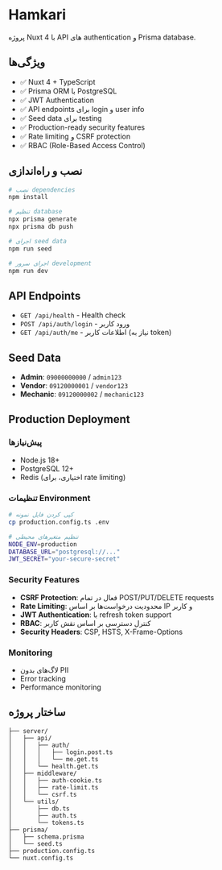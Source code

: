 # Hamkari

پروژه Nuxt 4 با API های authentication و Prisma database.

## ویژگی‌ها

- ✅ Nuxt 4 + TypeScript
- ✅ Prisma ORM با PostgreSQL
- ✅ JWT Authentication
- ✅ API endpoints برای login و user info
- ✅ Seed data برای testing
- ✅ Production-ready security features
- ✅ Rate limiting و CSRF protection
- ✅ RBAC (Role-Based Access Control)

## نصب و راه‌اندازی

```bash
# نصب dependencies
npm install

# تنظیم database
npx prisma generate
npx prisma db push

# اجرای seed data
npm run seed

# اجرای سرور development
npm run dev
```

## API Endpoints

- `GET /api/health` - Health check
- `POST /api/auth/login` - ورود کاربر
- `GET /api/auth/me` - اطلاعات کاربر (نیاز به token)

## Seed Data

- **Admin**: `09000000000` / `admin123`
- **Vendor**: `09120000001` / `vendor123`
- **Mechanic**: `09120000002` / `mechanic123`

## Production Deployment

### پیش‌نیازها
- Node.js 18+ 
- PostgreSQL 12+
- Redis (اختیاری، برای rate limiting)

### تنظیمات Environment
```bash
# کپی کردن فایل نمونه
cp production.config.ts .env

# تنظیم متغیرهای محیطی
NODE_ENV=production
DATABASE_URL="postgresql://..."
JWT_SECRET="your-secure-secret"
```

### Security Features
- **CSRF Protection**: فعال در تمام POST/PUT/DELETE requests
- **Rate Limiting**: محدودیت درخواست‌ها بر اساس IP و کاربر
- **JWT Authentication**: با refresh token support
- **RBAC**: کنترل دسترسی بر اساس نقش کاربر
- **Security Headers**: CSP, HSTS, X-Frame-Options

### Monitoring
- لاگ‌های بدون PII
- Error tracking
- Performance monitoring

## ساختار پروژه

```
├── server/
│   ├── api/
│   │   ├── auth/
│   │   │   ├── login.post.ts
│   │   │   └── me.get.ts
│   │   └── health.get.ts
│   ├── middleware/
│   │   ├── auth-cookie.ts
│   │   ├── rate-limit.ts
│   │   └── csrf.ts
│   └── utils/
│       ├── db.ts
│       ├── auth.ts
│       └── tokens.ts
├── prisma/
│   ├── schema.prisma
│   └── seed.ts
├── production.config.ts
└── nuxt.config.ts
```
